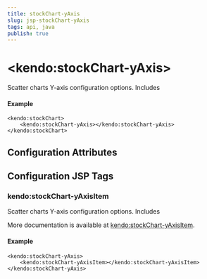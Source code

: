 ```yaml
---
title: stockChart-yAxis
slug: jsp-stockChart-yAxis
tags: api, java
publish: true
---
```


# \<kendo:stockChart-yAxis\>

Scatter charts Y-axis configuration options.
Includes

#### Example
    <kendo:stockChart>
        <kendo:stockChart-yAxis></kendo:stockChart-yAxis>
    </kendo:stockChart>

## Configuration Attributes


##  Configuration JSP Tags

### kendo:stockChart-yAxisItem

Scatter charts Y-axis configuration options.
Includes

More documentation is available at [kendo:stockChart-yAxisItem](stockchart/yaxisitem).

#### Example

    <kendo:stockChart-yAxis>
        <kendo:stockChart-yAxisItem></kendo:stockChart-yAxisItem>
    </kendo:stockChart-yAxis>

